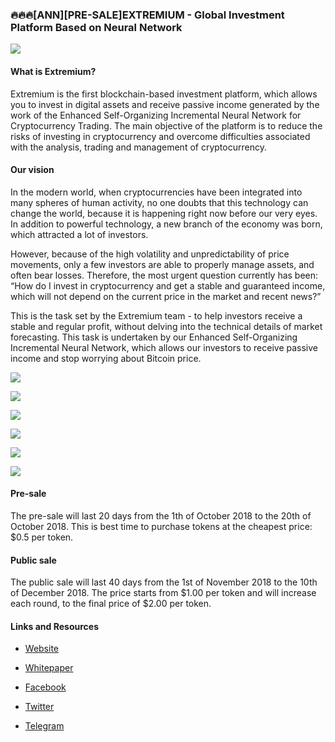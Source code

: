 ### 🔥🔥🔥[ANN][PRE-SALE]EXTREMIUM - Global Investment Platform Based on Neural Network

![](https://i.imgur.com/DQGS77n.png)


#### What is Extremium?

Extremium is the first blockchain-based investment platform, which allows you to invest in digital assets and receive passive income generated by the work of the Enhanced Self-Organizing Incremental Neural Network for Cryptocurrency Trading. The main objective of the platform is to reduce the risks of investing in cryptocurrency and overcome difficulties associated with the analysis, trading and management of cryptocurrency.


#### Our vision

In the modern world, when cryptocurrencies have been integrated into many spheres of human activity, no one doubts that this technology can change the world, because it is happening right now before our very eyes. In addition to powerful technology, a new branch of the economy was born, which attracted a lot of investors.

However, because of the high volatility and unpredictability of price movements, only a few investors are able to properly manage assets, and often bear losses. Therefore, the most urgent question currently has been: “How do I invest in cryptocurrency and get a stable and guaranteed income, which will not depend on the current price in the market and recent news?”

This is the task set by the Extremium team - to help investors receive a stable and regular profit, without delving into the technical details of market forecasting. This task is undertaken by our Enhanced Self-Organizing Incremental Neural Network, which allows our investors to receive passive income and stop worrying about Bitcoin price.


![](https://i.imgur.com/Dzkv52T.png)


![](https://i.imgur.com/cy3vsI0.png)

![](https://i.imgur.com/Pk1DYq6.png)

![](https://i.imgur.com/BY4YiN7.png)

![](https://i.imgur.com/dah8eHh.png)

![](https://i.imgur.com/gnQnHet.png)


#### Pre-sale


The pre-sale will last 20 days from the 1th of October 2018 to
the 20th of October 2018. This is best time to purchase tokens at
the cheapest price: $0.5 per token.



#### Public sale


The public sale will last 40 days from the 1st of November 2018 to
the 10th of December 2018. The price starts from $1.00 per token and
will increase each round, to the final price of $2.00 per token.


#### Links and Resources

- [Website](https://extremium.io/)

- [Whitepaper ](https://extremium.io/whitepaper.pdf)

- [Facebook](https://www.facebook.com/extremium)

- [Twitter](https://twitter.com/extremium_io)

- [Telegram](https://t.me/joinchat/AAAAAE6l3BQyE1F8c6OIVg)